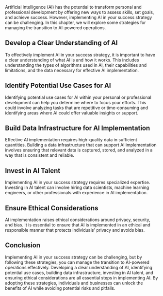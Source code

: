 
Artificial intelligence (AI) has the potential to transform personal and professional development by offering new ways to assess skills, set goals, and achieve success. However, implementing AI in your success strategy can be challenging. In this chapter, we will explore some strategies for managing the transition to AI-powered operations.

Develop a Clear Understanding of AI
-----------------------------------

To effectively implement AI in your success strategy, it is important to have a clear understanding of what AI is and how it works. This includes understanding the types of algorithms used in AI, their capabilities and limitations, and the data necessary for effective AI implementation.

Identify Potential Use Cases for AI
-----------------------------------

Identifying potential use cases for AI within your personal or professional development can help you determine where to focus your efforts. This could involve analyzing tasks that are repetitive or time-consuming and identifying areas where AI could offer valuable insights or support.

Build Data Infrastructure for AI Implementation
-----------------------------------------------

Effective AI implementation requires high-quality data in sufficient quantities. Building a data infrastructure that can support AI implementation involves ensuring that relevant data is captured, stored, and analyzed in a way that is consistent and reliable.

Invest in AI Talent
-------------------

Implementing AI in your success strategy requires specialized expertise. Investing in AI talent can involve hiring data scientists, machine learning engineers, or other professionals with experience in AI implementation.

Ensure Ethical Considerations
-----------------------------

AI implementation raises ethical considerations around privacy, security, and bias. It is essential to ensure that AI is implemented in an ethical and responsible manner that protects individuals' privacy and avoids bias.

Conclusion
----------

Implementing AI in your success strategy can be challenging, but by following these strategies, you can manage the transition to AI-powered operations effectively. Developing a clear understanding of AI, identifying potential use cases, building data infrastructure, investing in AI talent, and ensuring ethical considerations are all essential steps in implementing AI. By adopting these strategies, individuals and businesses can unlock the benefits of AI while avoiding potential risks and pitfalls.
